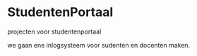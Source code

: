 # StudentenPortaal
projecten voor studentenportaal

we gaan ene inlogsysteem voor sudenten en docenten maken.
